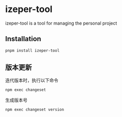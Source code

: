 # izeper-tool

izeper-tool is a tool for managing the personal project

## Installation
```bash
pnpm install izeper-tool
```

## 版本更新
迭代版本时，执行以下命令
```bash
npm exec changeset
```

生成版本号
```bash
npm exec changeset version
```
